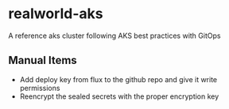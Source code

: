 # realworld-aks
A reference aks cluster following AKS best practices with GitOps

## Manual Items

- Add deploy key from flux to the github repo and give it write permissions
- Reencrypt the sealed secrets with the proper encryption key